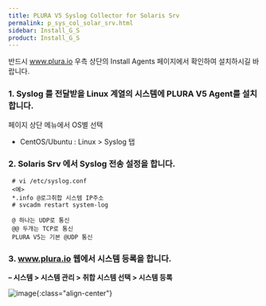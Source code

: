 ```yaml
---
title: PLURA V5 Syslog Collector for Solaris Srv
permalink: p_sys_col_solar_srv.html
sidebar: Install_G_S
product: Install_G_S
---
```


반드시 www.plura.io 우측 상단의 Install Agents 페이지에서 확인하여 설치하시길 바랍니다.

### 1. Syslog 를 전달받을 Linux 계열의 시스템에 PLURA V5 Agent를 설치합니다.

페이지 상단 메뉴에서 OS별 선택

 - CentOS/Ubuntu : Linux > Syslog 탭
 

### 2. Solaris Srv 에서 Syslog 전송 설정을 합니다.

     # vi /etc/syslog.conf
     <예>
     *.info @로그취합 시스템 IP주소
     # svcadm restart system-log

     @ 하나는 UDP로 통신
     @@ 두개는 TCP로 통신
     PLURA V5는 기본 @UDP 통신

### 3. www.plura.io 웹에서 시스템 등록을 합니다.
**– 시스템 > 시스템 관리 > 취합 시스템 선택 > 시스템 등록**

![image](/docs/images/Ins_G/Solaris/Solaris_Srv.png){:class="align-center"}